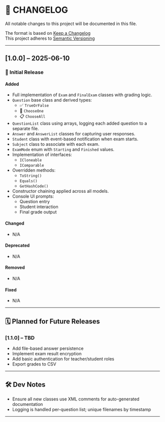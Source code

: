 # 📜 CHANGELOG

All notable changes to this project will be documented in this file.

The format is based on [Keep a Changelog](https://keepachangelog.com/en/1.0.0/)  
This project adheres to [Semantic Versioning](https://semver.org/spec/v2.0.0.html)

---

## [1.0.0] – 2025-06-10

### 🚀 Initial Release

#### Added
- Full implementation of `Exam` and `FinalExam` classes with grading logic.
- `Question` base class and derived types:
  - ✅ `TrueOrFalse`
  - 🔘 `ChooseOne`
  - 📋 `ChooseAll`
- `QuestionList` class using arrays, logging each added question to a separate file.
- `Answer` and `AnswerList` classes for capturing user responses.
- `Student` class with event-based notification when exam starts.
- `Subject` class to associate with each exam.
- `ExamMode` enum with `Starting` and `Finished` values.
- Implementation of interfaces:
  - `ICloneable`
  - `IComparable`
- Overridden methods:
  - `ToString()`
  - `Equals()`
  - `GetHashCode()`
- Constructor chaining applied across all models.
- Console UI prompts:
  - Question entry
  - Student interaction
  - Final grade output

#### Changed
- N/A

#### Deprecated
- N/A

#### Removed
- N/A

#### Fixed
- N/A

---

## 🗓️ Planned for Future Releases

### [1.1.0] – TBD
- Add file-based answer persistence
- Implement exam result encryption
- Add basic authentication for teacher/student roles
- Export grades to CSV

---

## 🛠️ Dev Notes

- Ensure all new classes use XML comments for auto-generated documentation
- Logging is handled per-question list; unique filenames by timestamp

---

